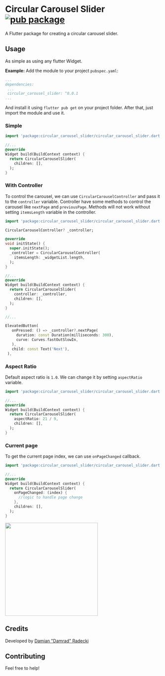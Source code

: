 # Circular Carousel Slider [![pub package](https://img.shields.io/pub/v/circular_carousel_slider)](https://pub.dartlang.org/packages/circular_carousel_slider)

A Flutter package for creating a circular carousel slider.

## Usage

As simple as using any flutter Widget.

**Example:**
Add the module to your project ``pubspec.yaml``:
```yaml
...
dependencies:
 ...
 circular_carousel_slider: ^0.0.1
...
```
And install it using ``flutter pub get`` on your project folder. After that, just import the module and use it.


### Simple 

```dart
import 'package:circular_carousel_slider/circular_carousel_slider.dart';

//...
@override
Widget build(BuildContext context) {
  return CircularCarouselSlider(
    children: [],
  );
}
```

### With Controller

To control the carousel, we can use `CircularCarouselController` and pass it to the `controller` variable. Controller have some methods to control the carousel like `nextPage` and `previousPage`. Methods will not work without setting `itemsLength` variable in the controller.

```dart
import 'package:circular_carousel_slider/circular_carousel_slider.dart';

CircularCarouselController? _controller;

@override
void initState() {
  super.initState();
  _controller = CircularCarouselController(
    itemsLength: _widgetList.length,
  );
}

//...
@override
Widget build(BuildContext context) {
  return CircularCarouselSlider(
    controller: _controller,
    children: [],
  );
}

//...

ElevatedButton(
   onPressed: () => _controller?.nextPage(
     duration: const Duration(milliseconds: 300),
     curve: Curves.fastOutSlowIn,
   ),
   child: const Text('Next'),
 ),
```

### Aspect Ratio

Default aspect ratio is `1.0`. We can change it by setting `aspectRatio` variable. 

```dart
import 'package:circular_carousel_slider/circular_carousel_slider.dart';

//...
@override
Widget build(BuildContext context) {
  return CircularCarouselSlider(
    aspectRatio: 21 / 9,
    children: [],
  );
}
```

### Current page

To get the current page index, we can use `onPageChanged` callback.

```dart
import 'package:circular_carousel_slider/circular_carousel_slider.dart';

//...
@override
Widget build(BuildContext context) {
  return CircularCarouselSlider(
    onPageChanged: (index) {
      //logic to handle page change 
    },
    children: [],
  );
}
```

<img src="images/example.gif" width="300" >

## Credits

Developed by [Damian "Damrad" Radecki](mailto:damianradecki97@gmail.com)

## Contributing

Feel free to help!